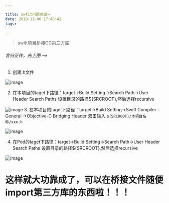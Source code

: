 ```yaml
---

title: swfit问题总结一
date: 2018-11-06 17:48:42
tags:

---
```


> swift项目桥接OC第三方库

###### 言归正传，先上图 -->

1. 创建.h文件

![image](https://gitee.com/SwagGroup/image-storage/raw/master/imageFolder/swiftBridgeOc1.png)

2. 在本项目的taget下路径：target->Build Setting->Search Path->User Header Search Paths 设置目录的路径${SRCROOT},然后选择recursive

![image](https://gitee.com/SwagGroup/image-storage/raw/master/imageFolder/swiftBridgeOc3.png)
3. 在本项目的taget下路径：target->Build Setting->Swift Compiler - General ->Objective-C Bridging Header 双击输入
`$(SRCROOT)/本项目名称/xxx.h  `

![image](https://gitee.com/SwagGroup/image-storage/raw/master/imageFolder/swiftBridgeOc2.png)

4. 在Pod的taget下路径：target->Build Setting->Search Path->User Header Search Paths 设置目录的路径${SRCROOT},然后选择recursive

![image](https://gitee.com/SwagGroup/image-storage/raw/master/imageFolder/swiftBridgeOc4.png)

<h1>这样就大功靠成了，可以在桥接文件随便import第三方库的东西啦！！！<h1/>
